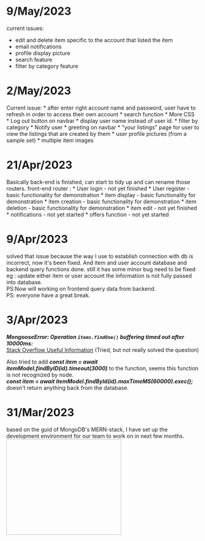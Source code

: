 # 9/May/2023
current issues:
- edit and delete item specific to the account that listed the item
- email notifications
- profile display picture
- search feature
- filter by category feature

# 2/May/2023
Current issue: 
        * after enter right account name and password, user have to refresh in order to access their own account
        * search function 
        * More CSS
        * Log out button on navbar 
        * display user name instead of user id. 
        * filter by category 
        * Notify user 
        * greeting on navbar
        * "your listings" page for user to view the listings that are created by them
        * user profile pictures (from a sample set)
        * multiple item images

# 21/Apr/2023
Basically back-end is finished, can start to tidy up and can rename those routers. 
front-end router : 
                * User login - not yet finished
                * User register - basic functionality for demonstration 
                * item display - basic functionality for demonstration
                * item creation - basic functionality for demonstration
                * item deletion - basic functionality for demonstration
                * item edit - not yet finished
                * notifications - not yet started
                * offers function - not yet started 
  

# 9/Apr/2023
solved that issue because the way I use to establish connection with db is incorrect, now it's been fixed. And item and user account database and backend query functions done. still it has some minor bug need to be fixed eg : update either item or user account the information is not fully passed into database. <br> PS:Now will working on frontend query data from backend.<br>PS: everyone have a great break.   

# 3/Apr/2023

***MongooseError: Operation `items.findOne()` buffering timed out after 10000ms:***<br>
[Stack Overflow Useful Information](https://stackoverflow.com/questions/65408618/mongooseerror-operation-users-findone-buffering-timed-out-after-10000ms) (Tried, but not really solved the question)<br>

Also tried to add ***const item = await itemModel.findByID(id).timeout(3000)*** to the function, seems this function is not recognized by node. <br>
***const item = await itemModel.findById(id).maxTimeMS(60000).exec();*** doesn't return anything back from the database. 
# 31/Mar/2023
based on the guid of MongoDB's MERN-stack, I have set up the development environment for our team to work on in next few months. <Br>
<img scr="MERN.png" width = 300 height = 250>
